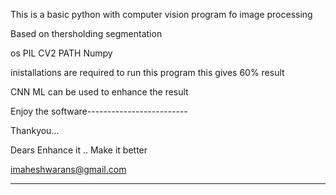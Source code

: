 This is a basic python with computer vision program fo image processing

Based on thersholding segmentation

  os
  PIL
  CV2
  PATH
  Numpy 

inistallations are required to run this program 
this gives 60% result

CNN ML can be used to enhance the result

Enjoy the software-------------------------

Thankyou...

Dears Enhance it .. Make it better

imaheshwarans@gmail.com
____________________________________________
